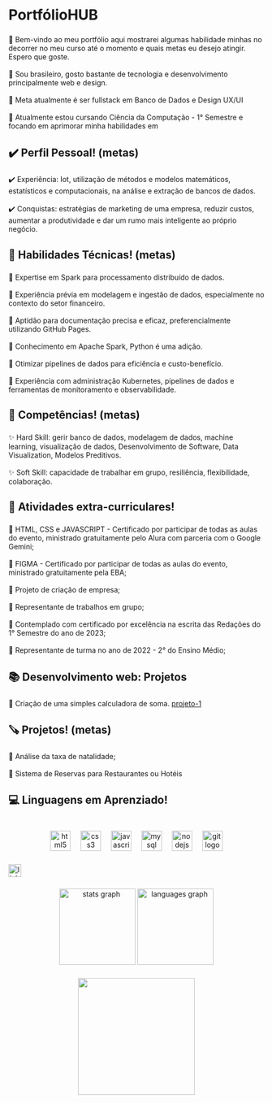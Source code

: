 <h1 align="left">PortfólioHUB</h1>

###

<p align="left">📍 Bem-vindo ao meu portfólio aqui mostrarei algumas habilidade minhas no decorrer no meu curso até o momento e quais metas eu desejo atingir. Espero que goste.<br><br>📍 Sou brasileiro, gosto bastante de tecnologia e desenvolvimento principalmente web e design. <br><br>💠 Meta atualmente é ser fullstack em Banco de Dados e Design UX/UI<br><br>📍 Atualmente estou cursando Ciência da Computação - 1° Semestre e focando em aprimorar minha habilidades em</p>

###

<h2 align="left">✔️ Perfil Pessoal! (metas)</h2>

###

<p align="left">✔️ Experiência: Iot, utilização de métodos e modelos matemáticos, estatísticos e computacionais, na análise e extração de bancos de dados.<br><br>✔️ Conquistas: estratégias de marketing de uma empresa, reduzir custos, aumentar a produtividade e dar um rumo mais inteligente ao próprio negócio.</p>

###

<h2 align="left">🤹 Habilidades Técnicas! (metas)</h2>

###

<p align="left">🔺 Expertise em Spark para processamento distribuído de dados.<br><br>🔺 Experiência prévia em modelagem e ingestão de dados, especialmente no contexto do setor financeiro.<br><br>🔺 Aptidão para documentação precisa e eficaz, preferencialmente utilizando GitHub Pages.<br><br>🔺 Conhecimento em Apache Spark, Python é uma adição.<br><br>🔺 Otimizar pipelines de dados para eficiência e custo-benefício.<br><br>🔺 Experiência com administração Kubernetes, pipelines de dados e ferramentas de monitoramento e observabilidade.</p>

###

<h2 align="left">🏅 Competências! (metas)</h2>

###

<p align="left">✨ Hard Skill: gerir banco de dados, modelagem de dados, machine learning, visualização de dados, Desenvolvimento de Software, Data Visualization, Modelos Preditivos.<br><br>✨ Soft Skill: capacidade de trabalhar em grupo, resiliência, flexibilidade, colaboração.</p>

###

<h2 align="left">🎉 Atividades extra-curriculares!</h2>

###

<p align="left">🎈 HTML, CSS e JAVASCRIPT - Certificado por participar de todas as aulas do evento, ministrado gratuitamente pelo Alura com parceria com o Google Gemini;<br><br>🎈 FIGMA - Certificado por participar de todas as aulas do evento, ministrado gratuitamente pela EBA;<br><br>🎈 Projeto de criação de empresa;<br><br>🎈 Representante de trabalhos em grupo;<br><br>🎈 Contemplado com certificado por excelência na escrita das Redações do 1° Semestre do ano de 2023;<br><br>🎈 Representante de turma no ano de 2022 - 2° do Ensino Médio;</p>

###

<h2 align="left">📚 Desenvolvimento web: Projetos</h2>

###

<p align="left">📕 Criação de uma simples calculadora de soma. <a href="https://github.com/wsamuel443/projeto-1"
target="_blank">projeto-1</a></p>

###

<h2 align="left">🪚 Projetos! (metas)</h2>

###

<p align="left">💪 Análise da taxa de natalidade; <br><br>💪 Sistema de Reservas para Restaurantes ou Hotéis</p>

###

<h2 align="left">💻 Linguagens em Aprenziado!</h2>

###

<br clear="both">

<div align="center">
  <img src="https://cdn.jsdelivr.net/gh/devicons/devicon/icons/html5/html5-plain.svg" height="40" alt="html5 logo"  />
  <img width="12" />
  <img src="https://cdn.jsdelivr.net/gh/devicons/devicon/icons/css3/css3-plain.svg" height="40" alt="css3 logo"  />
  <img width="12" />
  <img src="https://cdn.jsdelivr.net/gh/devicons/devicon/icons/javascript/javascript-original.svg" height="40" alt="javascript logo"  />
  <img width="12" />
  <img src="https://cdn.jsdelivr.net/gh/devicons/devicon/icons/mysql/mysql-original.svg" height="40" alt="mysql logo"  />
  <img width="12" />
  <img src="https://cdn.jsdelivr.net/gh/devicons/devicon/icons/nodejs/nodejs-original.svg" height="40" alt="nodejs logo"  />
  <img width="12" />
  <img src="https://cdn.jsdelivr.net/gh/devicons/devicon/icons/git/git-original.svg" height="40" alt="git logo"  />
</div>

###

<div align="left">
  <a href="https://www.linkedin.com/in/wagner-cardoso-2b0845324/" target="_blank">
    <img src="https://img.shields.io/static/v1?message=LinkedIn&logo=linkedin&label=&color=0077B5&logoColor=white&labelColor=&style=for-the-badge" height="25" alt="linkedin logo"  />
  </a>
</div>

###

<div align="center">
  <img src="https://github-readme-stats.vercel.app/api?username=wsamuel443&hide_title=false&hide_rank=false&show_icons=true&include_all_commits=true&count_private=true&disable_animations=false&theme=dracula&locale=en&hide_border=false&order=1" height="150" alt="stats graph"  />
  <img src="https://github-readme-stats.vercel.app/api/top-langs?username=wsamuel443&locale=pt-br&hide_title=false&layout=compact&card_width=320&langs_count=7&theme=dark&hide_border=true&order=2" height="150" alt="languages graph"  />
</div>

###

<div align="center">
  <img height="230" src="https://media4.giphy.com/media/v1.Y2lkPTc5MGI3NjExZnpxcjVzYmlrZGh1MHRrMGUxNWJncmE4M3czMjI3cWhtcDZkemEwZyZlcD12MV9pbnRlcm5hbF9naWZfYnlfaWQmY3Q9Zw/G0MJmNZCoDdrjfMo7H/giphy.webp"  />
</div>

###
